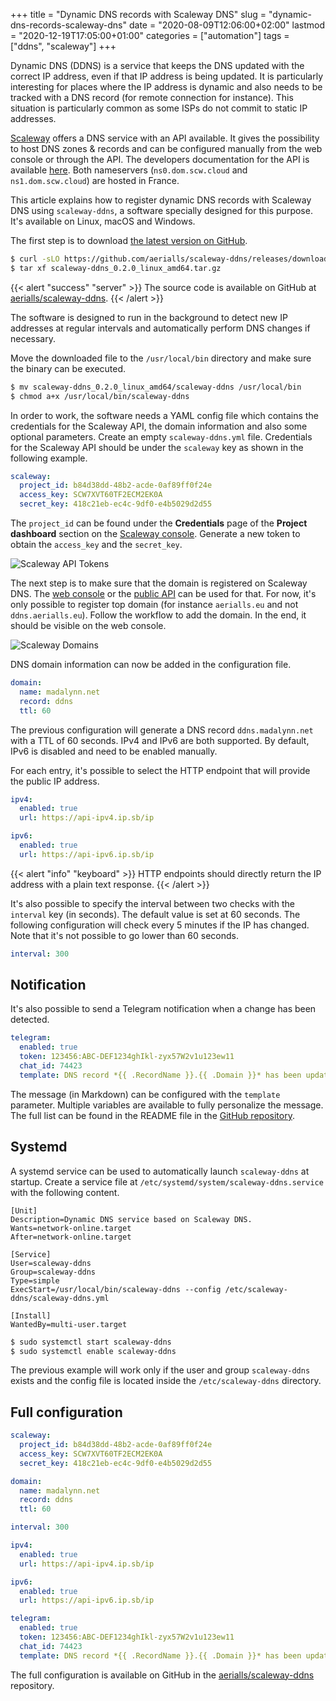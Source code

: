 +++
title = "Dynamic DNS records with Scaleway DNS"
slug = "dynamic-dns-records-scaleway-dns"
date = "2020-08-09T12:06:00+02:00"
lastmod = "2020-12-19T17:05:00+01:00"
categories = ["automation"]
tags = ["ddns", "scaleway"]
+++

Dynamic DNS (DDNS) is a service that keeps the DNS updated with the correct IP address, even if that IP address is being updated. It is particularly interesting for places where the IP address is dynamic and also needs to be tracked with a DNS record (for remote connection for instance). This situation is particularly common as some ISPs do not commit to static IP addresses.

[Scaleway](https://www.scaleway.com/) offers a DNS service with an API available. It gives the possibility to host DNS zones & records and can be configured manually from the web console or through the API. The developers documentation for the API is available [here](https://developers.scaleway.com/en/products/domain/api/). Both nameservers (`ns0.dom.scw.cloud` and `ns1.dom.scw.cloud`) are hosted in France.

This article explains how to register dynamic DNS records with Scaleway DNS using `scaleway-ddns`, a software specially designed for this purpose. It's available on Linux, macOS and Windows.

The first step is to download [the latest version on GitHub](https://github.com/aerialls/scaleway-ddns/releases).

```bash
$ curl -sLO https://github.com/aerialls/scaleway-ddns/releases/download/v0.2.0/scaleway-ddns_0.2.0_linux_amd64.tar.gz
$ tar xf scaleway-ddns_0.2.0_linux_amd64.tar.gz
```

{{< alert "success" "server" >}}
The source code is available on GitHub at [aerialls/scaleway-ddns](https://github.com/aerialls/scaleway-ddns).
{{< /alert >}}

The software is designed to run in the background to detect new IP addresses at regular intervals and automatically perform DNS changes if necessary.

Move the downloaded file to the `/usr/local/bin` directory and make sure the binary can be executed.

```bash
$ mv scaleway-ddns_0.2.0_linux_amd64/scaleway-ddns /usr/local/bin
$ chmod a+x /usr/local/bin/scaleway-ddns
```

In order to work, the software needs a YAML config file which contains the credentials for the Scaleway API, the domain information and also some optional parameters. Create an empty `scaleway-ddns.yml` file. Credentials for the Scaleway API should be under the `scaleway` key as shown in the following example.

```yaml
scaleway:
  project_id: b84d38dd-48b2-acde-0af89ff0f24e
  access_key: SCW7XVT60TF2ECM2EK0A
  secret_key: 418c21eb-ec4c-9df0-e4b5029d2d55
```

The `project_id` can be found under the **Credentials** page of the **Project dashboard** section on the [Scaleway console](https://console.scaleway.com/project/credentials). Generate a new token to obtain the `access_key` and the `secret_key`.

![Scaleway API Tokens](/images/scaleway/api-tokens.png)

The next step is to make sure that the domain is registered on Scaleway DNS. The [web console](https://console.scaleway.com/domains/external) or the [public API](https://developers.scaleway.com/en/products/domain/api/) can be used for that. For now, it's only possible to register top domain (for instance `aerialls.eu` and not `ddns.aerialls.eu`). Follow the workflow to add the domain. In the end, it should be visible on the web console.

![Scaleway Domains](/images/scaleway/domains.png)

DNS domain information can now be added in the configuration file.

```yaml
domain:
  name: madalynn.net
  record: ddns
  ttl: 60
```

The previous configuration will generate a DNS record `ddns.madalynn.net` with a TTL of 60 seconds. IPv4 and IPv6 are both supported. By default, IPv6 is disabled and need to be enabled manually.

For each entry, it's possible to select the HTTP endpoint that will provide the public IP address.

```yaml
ipv4:
  enabled: true
  url: https://api-ipv4.ip.sb/ip

ipv6:
  enabled: true
  url: https://api-ipv6.ip.sb/ip
```

{{< alert "info" "keyboard" >}}
HTTP endpoints should directly return the IP address with a plain text response.
{{< /alert >}}

It's also possible to specify the interval between two checks with the `interval` key (in seconds). The default value is set at 60 seconds. The following configuration will check every 5 minutes if the IP has changed. Note that it's not possible to go lower than 60 seconds.

```yaml
interval: 300
```

## Notification

It's also possible to send a Telegram notification when a change has been detected.

```yaml
telegram:
  enabled: true
  token: 123456:ABC-DEF1234ghIkl-zyx57W2v1u123ew11
  chat_id: 74423
  template: DNS record *{{ .RecordName }}.{{ .Domain }}* has been updated
```

The message (in Markdown) can be configured with the `template` parameter. Multiple variables are available to fully personalize the message. The full list can be found in the README file in the [GitHub repository](https://github.com/aerialls/scaleway-ddns#telegram).

## Systemd

A systemd service can be used to automatically launch `scaleway-ddns` at startup. Create a service file at `/etc/systemd/system/scaleway-ddns.service` with the following content.

```text
[Unit]
Description=Dynamic DNS service based on Scaleway DNS.
Wants=network-online.target
After=network-online.target

[Service]
User=scaleway-ddns
Group=scaleway-ddns
Type=simple
ExecStart=/usr/local/bin/scaleway-ddns --config /etc/scaleway-ddns/scaleway-ddns.yml

[Install]
WantedBy=multi-user.target
```

```bash
$ sudo systemctl start scaleway-ddns
$ sudo systemctl enable scaleway-ddns
```

The previous example will work only if the user and group `scaleway-ddns` exists and the config file is located inside the `/etc/scaleway-ddns` directory.

## Full configuration

```yaml
scaleway:
  project_id: b84d38dd-48b2-acde-0af89ff0f24e
  access_key: SCW7XVT60TF2ECM2EK0A
  secret_key: 418c21eb-ec4c-9df0-e4b5029d2d55

domain:
  name: madalynn.net
  record: ddns
  ttl: 60

interval: 300

ipv4:
  enabled: true
  url: https://api-ipv4.ip.sb/ip

ipv6:
  enabled: true
  url: https://api-ipv6.ip.sb/ip

telegram:
  enabled: true
  token: 123456:ABC-DEF1234ghIkl-zyx57W2v1u123ew11
  chat_id: 74423
  template: DNS record *{{ .RecordName }}.{{ .Domain }}* has been updated
```

The full configuration is available on GitHub in the [aerialls/scaleway-ddns](https://github.com/aerialls/scaleway-ddns) repository.
